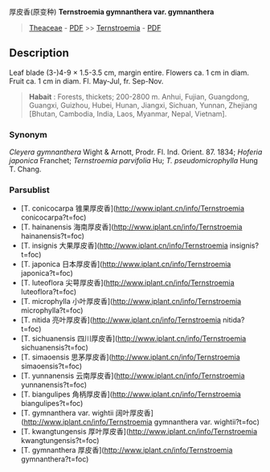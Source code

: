 厚皮香(原变种) **Ternstroemia gymnanthera var. gymnanthera**

> [Theaceae](http://www.iplant.cn/info/Theaceae?t=foc) - [PDF](http://www.iplant.cn/foc/pdf/Theaceae.pdf) >> [Ternstroemia](http://www.iplant.cn/info/Ternstroemia?t=foc) - [PDF](http://www.iplant.cn/foc/pdf/Ternstroemia.pdf)

## Description

Leaf blade (3-)4-9 × 1.5-3.5 cm, margin entire. Flowers ca. 1 cm in diam. Fruit ca. 1 cm in diam. Fl. May-Jul, fr. Sep-Nov.


> **Habait** : 
> Forests, thickets; 200-2800 m. Anhui, Fujian, Guangdong, Guangxi, Guizhou, Hubei, Hunan, Jiangxi, Sichuan, Yunnan, Zhejiang [Bhutan, Cambodia, India, Laos, Myanmar, Nepal, Vietnam].

### Synonym
*Cleyera gymnanthera* Wight & Arnott, Prodr. Fl. Ind. Orient. 87. 1834; *Hoferia japonica* Franchet; *Ternstroemia parvifolia* Hu; *T. pseudomicrophylla* Hung T. Chang.

### Parsublist

* [T.  conicocarpa  锥果厚皮香](http://www.iplant.cn/info/Ternstroemia conicocarpa?t=foc)
* [T.  hainanensis  海南厚皮香](http://www.iplant.cn/info/Ternstroemia hainanensis?t=foc)
* [T.  insignis  大果厚皮香](http://www.iplant.cn/info/Ternstroemia insignis?t=foc)
* [T.  japonica  日本厚皮香](http://www.iplant.cn/info/Ternstroemia japonica?t=foc)
* [T.  luteoflora  尖萼厚皮香](http://www.iplant.cn/info/Ternstroemia luteoflora?t=foc)
* [T.  microphylla  小叶厚皮香](http://www.iplant.cn/info/Ternstroemia microphylla?t=foc)
* [T.  nitida  亮叶厚皮香](http://www.iplant.cn/info/Ternstroemia nitida?t=foc)
* [T.  sichuanensis  四川厚皮香](http://www.iplant.cn/info/Ternstroemia sichuanensis?t=foc)
* [T.  simaoensis  思茅厚皮香](http://www.iplant.cn/info/Ternstroemia simaoensis?t=foc)
* [T.  yunnanensis  云南厚皮香](http://www.iplant.cn/info/Ternstroemia yunnanensis?t=foc)
* [T.  biangulipes  角柄厚皮香](http://www.iplant.cn/info/Ternstroemia biangulipes?t=foc)
* [T.  gymnanthera var. wightii  阔叶厚皮香](http://www.iplant.cn/info/Ternstroemia gymnanthera var. wightii?t=foc)
* [T.  kwangtungensis  厚叶厚皮香](http://www.iplant.cn/info/Ternstroemia kwangtungensis?t=foc)
* [T.  gymnanthera  厚皮香](http://www.iplant.cn/info/Ternstroemia gymnanthera?t=foc)
